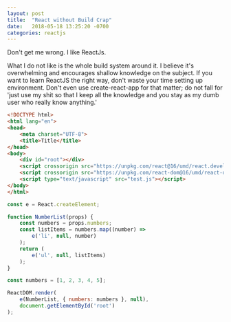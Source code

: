 ```yaml
---
layout: post
title:  "React without Build Crap"
date:   2018-05-18 13:25:20 -0700
categories: reactjs
---
```


Don't get me wrong. I like ReactJs.

What I do not like is the whole build system around it. I believe it's overwhelming and encourages shallow knowledge on the subject. If you want to learn ReactJS the right way, don't waste your time setting up environment. Don't even use create-react-app for that matter; do not fall for 'just use my shit so that I keep all the knowledge and you stay as my dumb user who really know anything.' 


```html
<!DOCTYPE html>
<html lang="en">
<head>
    <meta charset="UTF-8">
    <title>Title</title>
</head>
<body>
    <div id="root"></div>
    <script crossorigin src="https://unpkg.com/react@16/umd/react.development.js"></script>
    <script crossorigin src="https://unpkg.com/react-dom@16/umd/react-dom.development.js"></script>
    <script type="text/javascript" src="test.js"></script>
</body>
</html>

```

```javascript
const e = React.createElement;

function NumberList(props) {
    const numbers = props.numbers;
    const listItems = numbers.map((number) =>
        e('li', null, number)
    );
    return (
        e('ul', null, listItems)
    );
}

const numbers = [1, 2, 3, 4, 5];

ReactDOM.render(
    e(NumberList, { numbers: numbers }, null),
    document.getElementById('root')
);
```